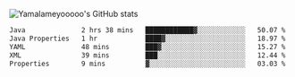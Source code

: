 ![Yamalameyooooo's GitHub stats](https://github-readme-stats.vercel.app/api?username=yamalameyooooo&theme=transparent&show_icons=true\&show=reviews,discussions_started,discussions_answered,prs_merged,prs_merged_percentage)

<!--START_SECTION:waka-->

```txt
Java              2 hrs 38 mins   ████████████▓░░░░░░░░░░░░   50.07 %
Java Properties   1 hr            ████▓░░░░░░░░░░░░░░░░░░░░   18.97 %
YAML              48 mins         ███▓░░░░░░░░░░░░░░░░░░░░░   15.27 %
XML               39 mins         ███░░░░░░░░░░░░░░░░░░░░░░   12.44 %
Properties        9 mins          ▓░░░░░░░░░░░░░░░░░░░░░░░░   03.03 %
```

<!--END_SECTION:waka-->
